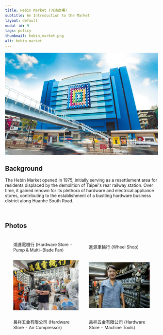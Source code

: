 ```yaml
---
title: Hebin Market (河濱商場)
subtitle: An Introduction to the Market
layout: default
modal-id: 9
tags: policy
thumbnail: hebin_market.png
alt: hebin_market
---
```

<html>
<head>
    <meta name="viewport" content="width=device-width, initial-scale=1.0">
    <style>
        table {
            border-collapse: separate;
            border-spacing: 20px;
        }
        table img {
            max-width: 100%;
            height: auto;
        }
    </style>
</head>
<body>
    <img src="img/portfolio/shuiyuan_market.jpg" alt="market" style="max-width: 100%; height: auto;">
    <h2>Background</h2>
    <p>The Hebin Market opened in 1975, initially serving as a resettlement area for residents displaced by the demolition of Taipei's rear railway station. Over time, it gained renown for its plethora of hardware and electrical appliance stores, contributing to the establishment of a bustling hardware business district along Huanhe South Road.</p>
    <br>
    <h2>Photos</h2>
    <table>
        <tr>
            <td>鴻進電機行 (Hardware Store - Pump & Multi-Blade Fan) </td>
            <td>進源車輪行 (Wheel Shop)</td>
        </tr>
        <tr>
            <td><img src="img/portfolio/pump_fan.jpg" alt="pump_fan" style="max-width: 100%; height: auto;"></td>
            <td><img src="img/portfolio/wheel_shop.jpg" alt="Wheel Shop" style="max-width: 100%; height: auto;"></td>
        </tr>
        <tr>
            <td>呂祥五金有限公司 (Hardware Store - Air Compressor)</td>
            <td>呂祥五金有限公司 (Hardware Store - Machine Tools)</td>
        </tr>
    </table>
    <br>
</body>
</html>

